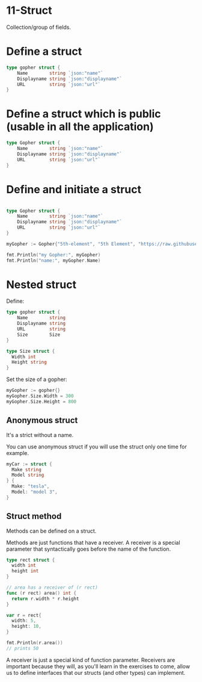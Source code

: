 # 11-Struct

Collection/group of fields.

# Define a struct

```go
type gopher struct {
	Name        string `json:"name"`
	Displayname string `json:"displayname"`
	URL         string `json:"url"`
}
```

# Define a struct which is public (usable in all the application)

```go
type Gopher struct {
	Name        string `json:"name"`
	Displayname string `json:"displayname"`
	URL         string `json:"url"`
}
```

# Define and initiate a struct

```go

type Gopher struct {
	Name        string `json:"name"`
	Displayname string `json:"displayname"`
	URL         string `json:"url"`
}

myGopher := Gopher{"5th-element", "5th Element", "https://raw.githubusercontent.com/scraly/gophers/main/5th-element.png"}

fmt.Println("my Gopher:", myGopher)
fmt.Println("name:", myGopher.Name)
```

# Nested struct

Define:

```go
type gopher struct {
	Name        string 
	Displayname string 
	URL         string 
    Size        Size
}

type Size struct {
  Width int
  Height string
}
```

Set the size of a gopher:

```go
myGopher := gopher{}
myGopher.Size.Width = 300
myGopher.Size.Height = 800
```

## Anonymous struct

It's a strict without a name.

You can use anonymous struct if you will use the struct only one time for example.

```go
myCar := struct {
  Make string
  Model string
} {
  Make: "tesla",
  Model: "model 3",
}

```

## Struct method

Methods can be defined on a struct.

Methods are just functions that have a receiver. A receiver is a special parameter that syntactically goes before the name of the function.

```go
type rect struct {
  width int
  height int
}

// area has a receiver of (r rect)
func (r rect) area() int {
  return r.width * r.height
}

var r = rect{
  width: 5,
  height: 10,
}

fmt.Println(r.area())
// prints 50
```

A receiver is just a special kind of function parameter. Receivers are important because they will, as you'll learn in the exercises to come, allow us to define interfaces that our structs (and other types) can implement.